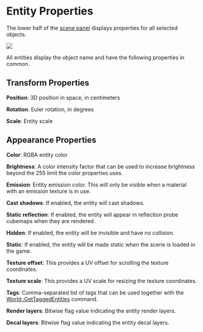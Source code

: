 # Entity Properties

The lower half of the [scene panel](scenepanel.md) displays properties for all selected objects.

![](https://github.com/UltraEngine/Documentation/blob/master/Images/entityproperties.png?raw=true)

All entities display the object name and have the following properties in common.

## Transform Properties

**Position**: 3D position in space, in centimeters

**Rotation**: Euler rotation, in degrees

**Scale**: Entity scale

## Appearance Properties

**Color**: RGBA entity color

**Brightness**: A color intensity factor that can be used to increase brightness beyond the 255 limit the color properties uses.

**Emission**: Entity emission color. This will only be visible when a material with an emission texture is in use.

**Cast shadows**: If enabled, the entity will cast shadows.

**Static reflection**: If enabled, the entity will appear in reflection probe cubemaps when they are rendered.

**Hidden**: If enabled, the entity will be invisible and have no collision.

**Static**: If enabled, the entity will be made static when the scene is loaded in the game.

**Texture offset**: This provides a UV offset for scrolling the texture coordinates.

**Texture scale**: This provides a UV scale for resizing the texture coordinates.

**Tags**: Comma-separated list of tags that can be used together with the [World::GetTaggedEntities](World_GetTaggedEntities) command.

**Render layers**: Bitwise flag value indicating the entity render layers.

**Decal layers**: Bitwise flag value indicating the entity decal layers.

